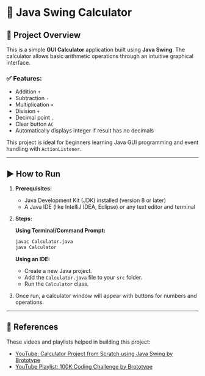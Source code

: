 # 📱 Java Swing Calculator

## 📜 Project Overview

This is a simple **GUI Calculator** application built using **Java Swing**. The calculator allows basic arithmetic operations through an intuitive graphical interface.

### ✅ Features:
- Addition `+`
- Subtraction `-`
- Multiplication `×`
- Division `÷`
- Decimal point `.`
- Clear button `AC`
- Automatically displays integer if result has no decimals

This project is ideal for beginners learning Java GUI programming and event handling with `ActionListener`.

---

## ▶️ How to Run

1. **Prerequisites:**
   - Java Development Kit (JDK) installed (version 8 or later)
   - A Java IDE (like IntelliJ IDEA, Eclipse) or any text editor and terminal

2. **Steps:**

   **Using Terminal/Command Prompt:**
   ```bash
   javac Calculator.java
   java Calculator
   ```

   **Using an IDE:**
   - Create a new Java project.
   - Add the `Calculator.java` file to your `src` folder.
   - Run the `Calculator` class.

3. Once run, a calculator window will appear with buttons for numbers and operations.

---

## 🎥 References

These videos and playlists helped in building this project:

- [YouTube: Calculator Project from Scratch using Java Swing by Brototype](https://youtu.be/AUxawaW4DAc?si=ch15Xcq2DXh649w5)
- [YouTube Playlist: 100K Coding Challenge by Brototype](https://youtube.com/playlist?list=PLY-ecO2csVHeKaBI7lAM1jbIPU8K6fUxY&si=FuBkBr-PezOmM9_z)

